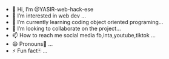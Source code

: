 - 👋 Hi, I’m @YASIR-web-hack-ese
- 👀 I’m interested in web dev ...
- 🌱 I’m currently learning  coding object oriented programing...
- 💞️ I’m looking to collaborate on the project...
- 📫 How to reach me social media fb,inta,youtube,tiktok
   ...
- 😄 Pronouns🎱 ...
- ⚡ Fun fact🃏 ...

<!---
YASIR-web-hack-ese/YASIR-web-hack-ese is a ✨ special ✨ repository because its `README.md` (this file) appears on your GitHub profile.
You can click the Preview link to take a look at your changes.
--->
